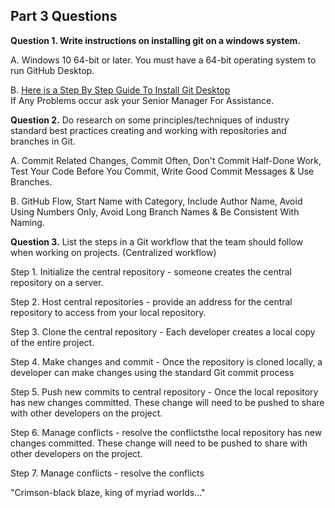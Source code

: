 ## Part 3 Questions
**Question 1. Write instructions on installing git on a windows system.**

A. Windows 10 64-bit or later. You must have a 64-bit operating system to run GitHub Desktop.

B. [Here is a Step By Step Guide To Install Git Desktop](https://docs.github.com/en/desktop/installing-and-authenticating-to-github-desktop/installing-github-desktop) <br>If Any Problems occur ask your Senior Manager For Assistance.

**Question 2.** 
Do research on some principles/techniques of industry standard best practices creating and working with repositories and branches in Git.

A. Commit Related Changes, Commit Often, Don't Commit Half-Done Work, Test Your Code Before You Commit, Write Good Commit Messages & Use Branches.

B. GitHub Flow, Start Name with Category, Include Author Name, Avoid Using Numbers Only, Avoid Long Branch Names & Be Consistent With Naming.

**Question 3.** List the steps in a Git workflow that the team should follow when working on projects.
(Centralized workflow)

Step 1. Initialize the central repository - someone creates the central repository on a server.

Step 2. Host central repositories - provide an address for the central repository to access from your local repository.

Step 3. Clone the central repository - Each developer creates a local copy of the entire project. 

Step 4. Make changes and commit - Once the repository is cloned locally, a developer can make changes using the standard Git commit process

Step 5. Push new commits to central repository - Once the local repository has new changes committed. These change will need to be pushed to share with other developers on the project.

Step 6. Manage conflicts - resolve the conflictsthe local repository has new changes committed. These change will need to be pushed to share with other developers on the project.

Step 7. Manage conflicts - resolve the conflicts

"Crimson-black blaze, king of myriad worlds..."